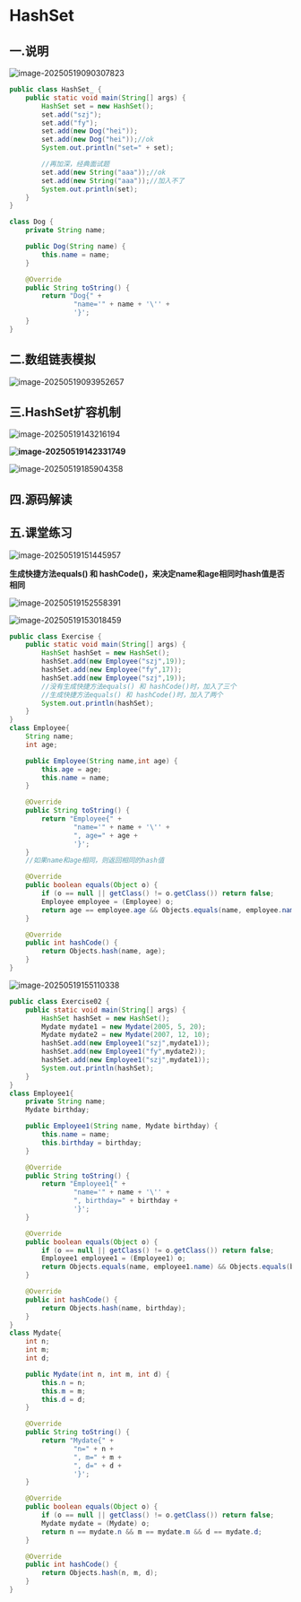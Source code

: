 # HashSet

## 一.说明

![image-20250519090307823](C:\Users\24709\AppData\Roaming\Typora\typora-user-images\image-20250519090307823.png)

```java
public class HashSet_ {
    public static void main(String[] args) {
        HashSet set = new HashSet();
        set.add("szj");
        set.add("fy");
        set.add(new Dog("hei"));
        set.add(new Dog("hei"));//ok
        System.out.println("set=" + set);

        //再加深，经典面试题
        set.add(new String("aaa"));//ok
        set.add(new String("aaa"));//加入不了
        System.out.println(set);
    }
}

class Dog {
    private String name;

    public Dog(String name) {
        this.name = name;
    }

    @Override
    public String toString() {
        return "Dog{" +
                "name='" + name + '\'' +
                '}';
    }
}
```



## 二.数组链表模拟

![image-20250519093952657](C:\Users\24709\AppData\Roaming\Typora\typora-user-images\image-20250519093952657.png)



## 三.HashSet扩容机制

![image-20250519143216194](C:\Users\24709\AppData\Roaming\Typora\typora-user-images\image-20250519143216194.png)

**![image-20250519142331749](C:\Users\24709\AppData\Roaming\Typora\typora-user-images\image-20250519142331749.png)**

![image-20250519185904358](C:\Users\24709\AppData\Roaming\Typora\typora-user-images\image-20250519185904358.png)





## 四.源码解读





## 五.课堂练习

![image-20250519151445957](C:\Users\24709\AppData\Roaming\Typora\typora-user-images\image-20250519151445957.png)



**生成快捷方法equals() 和 hashCode()，来决定name和age相同时hash值是否相同**

![image-20250519152558391](C:\Users\24709\AppData\Roaming\Typora\typora-user-images\image-20250519152558391.png)

![image-20250519153018459](C:\Users\24709\AppData\Roaming\Typora\typora-user-images\image-20250519153018459.png)

```java
public class Exercise {
    public static void main(String[] args) {
        HashSet hashSet = new HashSet();
        hashSet.add(new Employee("szj",19));
        hashSet.add(new Employee("fy",17));
        hashSet.add(new Employee("szj",19));
        //没有生成快捷方法equals() 和 hashCode()时，加入了三个
        //生成快捷方法equals() 和 hashCode()时，加入了两个
        System.out.println(hashSet);
    }
}
class Employee{
    String name;
    int age;

    public Employee(String name,int age) {
        this.age = age;
        this.name = name;
    }

    @Override
    public String toString() {
        return "Employee{" +
                "name='" + name + '\'' +
                ", age=" + age +
                '}';
    }
    //如果name和age相同，则返回相同的hash值

    @Override
    public boolean equals(Object o) {
        if (o == null || getClass() != o.getClass()) return false;
        Employee employee = (Employee) o;
        return age == employee.age && Objects.equals(name, employee.name);
    }

    @Override
    public int hashCode() {
        return Objects.hash(name, age);
    }
}
```



![image-20250519155110338](C:\Users\24709\AppData\Roaming\Typora\typora-user-images\image-20250519155110338.png)

```java
public class Exercise02 {
    public static void main(String[] args) {
        HashSet hashSet = new HashSet();
        Mydate mydate1 = new Mydate(2005, 5, 20);
        Mydate mydate2 = new Mydate(2007, 12, 10);
        hashSet.add(new Employee1("szj",mydate1));
        hashSet.add(new Employee1("fy",mydate2));
        hashSet.add(new Employee1("szj",mydate1));
        System.out.println(hashSet);
    }
}
class Employee1{
    private String name;
    Mydate birthday;

    public Employee1(String name, Mydate birthday) {
        this.name = name;
        this.birthday = birthday;
    }

    @Override
    public String toString() {
        return "Employee1{" +
                "name='" + name + '\'' +
                ", birthday=" + birthday +
                '}';
    }

    @Override
    public boolean equals(Object o) {
        if (o == null || getClass() != o.getClass()) return false;
        Employee1 employee1 = (Employee1) o;
        return Objects.equals(name, employee1.name) && Objects.equals(birthday, employee1.birthday);
    }

    @Override
    public int hashCode() {
        return Objects.hash(name, birthday);
    }
}
class Mydate{
    int n;
    int m;
    int d;

    public Mydate(int n, int m, int d) {
        this.n = n;
        this.m = m;
        this.d = d;
    }

    @Override
    public String toString() {
        return "Mydate{" +
                "n=" + n +
                ", m=" + m +
                ", d=" + d +
                '}';
    }

    @Override
    public boolean equals(Object o) {
        if (o == null || getClass() != o.getClass()) return false;
        Mydate mydate = (Mydate) o;
        return n == mydate.n && m == mydate.m && d == mydate.d;
    }

    @Override
    public int hashCode() {
        return Objects.hash(n, m, d);
    }
}
```


